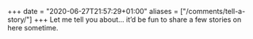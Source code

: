 +++
date = "2020-06-27T21:57:29+01:00"
aliases = ["/comments/tell-a-story/"]
+++
Let me tell you about... it’d be fun to share a few stories on here sometime.
